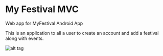 My Festival MVC
=============

Web app for MyFestival Android App


This is an application to all a user to create an account and add a festival along with events.

![alt tag](https://github.com/PMelia07/MyFestivalMVC/blob/master/MyFestival/Images/Logo.png)
